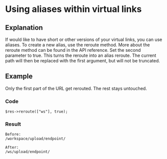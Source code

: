# Using aliases within virtual links
## Explanation
If would like to have short or  other versions of your virtual links, you can use aliases. To create a new alias, use the reroute method.  More about the reroute method can be found in the API reference. Set the second parameter to true. This turns the reroute into an alias reroute. The current path will then be replaced with the first argument, but will not be truncated.

## Example
Only the first part of the URL get rerouted. The rest stays untouched.
### Code
`$res->reroute(["ws"], true);`
### Result
    Before:
    /workspace/upload/endpoint/
    
    After:
    /ws/upload/endpoint/
